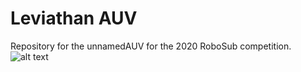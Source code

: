 # Leviathan AUV
Repository for the unnamedAUV for the 2020 RoboSub competition.
![alt text](https://github.com/robosub-ucr/unnamedAUV/blob/master/seaturtleAUV%20CAD.png)
